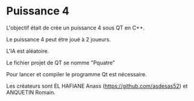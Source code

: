# Puissance 4

L'objectif était de crée un puissance 4 sous QT en C++.

Le puissance 4 peut étre joué à 2 joueurs.

L'IA est aléatoire.

Le fichier projet de QT se nomme "Pquatre"

Pour lancer et compiler le programme Qt est nécessaire.

Les créateurs sont EL HAFIANE Anass (https://github.com/asdesas52) et ANQUETIN Romain.
